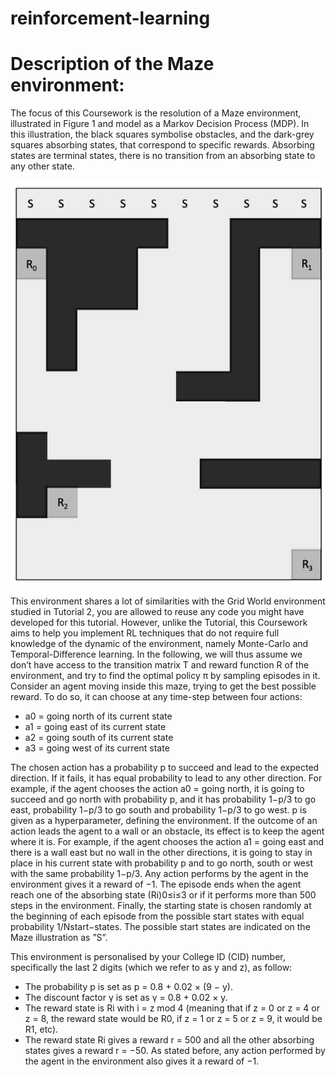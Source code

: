 # reinforcement-learning

# Description of the Maze environment:

The focus of this Coursework is the resolution of a Maze environment, illustrated in Figure 1 and model as a Markov Decision Process (MDP). In this illustration, the
black squares symbolise obstacles, and the dark-grey squares absorbing states, that correspond to specific rewards. Absorbing states are terminal states, there is no 
transition from an absorbing state to any other state.

![Figure 1](https://github.com/gaia2510/reinforcement-learning/blob/main/maze%20cw%20fig.PNG)

This environment shares a lot of similarities with the Grid World environment studied in Tutorial 2, you are allowed to reuse any code you might have developed for 
this tutorial. However, unlike the Tutorial, this Coursework aims to help you implement RL techniques that do not require full knowledge of the dynamic of the 
environment, namely Monte-Carlo and Temporal-Difference learning. In the following, we will thus assume we don’t have access to the transition matrix T and reward
function R of the environment, and try to find the optimal policy π by sampling episodes in it. Consider an agent moving inside this maze, trying to get the best possible reward. To do so, it can
choose at any time-step between four actions:

- a0 = going north of its current state
- a1 = going east of its current state
- a2 = going south of its current state
- a3 = going west of its current state

The chosen action has a probability p to succeed and lead to the expected direction. If it fails, it has equal probability to lead to any other direction. For 
example, if the agent chooses the action a0 = going north, it is going to succeed and go north with probability p, and it has probability 1−p/3 to go east, probability
1−p/3 to go south and probability 1−p/3 to go west. p is given as a hyperparameter, defining the environment. If the outcome of an action leads the agent to a wall or
an obstacle, its effect is to keep the agent where it is. For example, if the agent chooses the action a1 = going east and there is a wall east but no wall in the 
other directions, it is going to stay in place in his current state with probability p and to go north, south or west with the same probability 1−p/3. Any action 
performs by the agent in the environment gives it a reward of −1. The episode ends when the agent reach one of the absorbing state (Ri)0≤i≤3 or if it performs more
than 500 steps in the environment. Finally, the starting state is chosen randomly at the beginning of each episode from the possible start states with equal 
probability 1/Nstart−states. The possible start states are indicated on the Maze illustration as ”S”.

This environment is personalised by your College ID (CID) number, specifically the last 2 digits (which we refer to as y and z), as follow:

- The probability p is set as p = 0.8 + 0.02 × (9 − y).
- The discount factor γ is set as γ = 0.8 + 0.02 × y.
- The reward state is Ri with i = z mod 4 (meaning that if z = 0 or z = 4 or z = 8, the reward state would be R0, if z = 1 or z = 5 or z = 9, it would be R1, etc).
- The reward state Ri gives a reward r = 500 and all the other absorbing states gives a reward r = −50. As stated before, any action performed by the agent in the 
environment also gives it a reward of −1.
